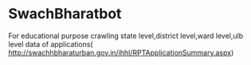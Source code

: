 # SwachBharatbot
For educational purpose crawling state level,district level,ward level,ulb level data of applications( ﻿http://swachhbharaturban.gov.in/ihhl/RPTApplicationSummary.aspx﻿)

